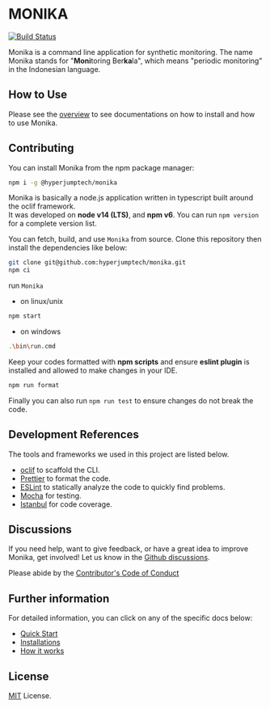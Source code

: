 # MONIKA

[![Build Status](https://github.com/hyperjumptech/monika/workflows/Node.js%20CI/badge.svg?event=push&branch=main)](https://github.com/hyperjumptech/monika/actions)

Monika is a command line application for synthetic monitoring. The name Monika stands for "**Moni**toring Ber**ka**la", which means "periodic monitoring" in the Indonesian language.

## How to Use

Please see the [overview](https://hyperjumptech.github.io/monika/overview) to see documentations on how to install and how to use Monika.

## Contributing

You can install Monika from the npm package manager:

```bash
npm i -g @hyperjumptech/monika
```

Monika is basically a node.js application written in typescript built around the oclif framework.  
It was developed on **node v14 (LTS)**, and **npm v6**. You can run `npm version` for a complete version list.

You can fetch, build, and use `Monika` from source. Clone this repository then install the dependencies like below:

```bash
git clone git@github.com:hyperjumptech/monika.git
npm ci
```

run `Monika`

- on linux/unix

```bash
npm start
```

- on windows

```bash
.\bin\run.cmd
```

Keep your codes formatted with **npm scripts** and ensure **eslint plugin** is installed and allowed to make changes in your IDE.

```bash
npm run format
```

Finally you can also run `npm run test` to ensure changes do not break the code.

## Development References

The tools and frameworks we used in this project are listed below.

- [oclif](https://oclif.io/) to scaffold the CLI.
- [Prettier](https://prettier.io/) to format the code.
- [ESLint](https://eslint.org/) to statically analyze the code to quickly find problems.
- [Mocha](https://mochajs.org/) for testing.
- [Istanbul](https://istanbul.js.org/) for code coverage.

## Discussions

If you need help, want to give feedback, or have a great idea to improve Monika, get involved! Let us know in the [Github discussions](https://github.com/hyperjumptech/monika/discussions).

Please abide by the [Contributor's Code of Conduct](CODE_OF_CONDUCTS.md)

## Further information

For detailed information, you can click on any of the specific docs below:

- [Quick Start](https://hyperjumptech.github.io/monika/quick-start)
- [Installations](https://hyperjumptech.github.io/monika/installation)
- [How it works](https://hyperjumptech.github.io/monika/guides/probes)

## License

[MIT](./LICENSE.txt) License.
